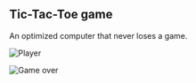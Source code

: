 ## **Tic-Tac-Toe game**

An optimized computer that never loses a game.


![Player](https://github.com/diaa3007/QueueSystemSimulation/blob/master/img/Tic-Tac-Toe_player.png?raw=true)  



![Game over](https://github.com/diaa3007/QueueSystemSimulation/blob/master/img/Tic-Tac-Toe_game-over.png?raw=true)  



